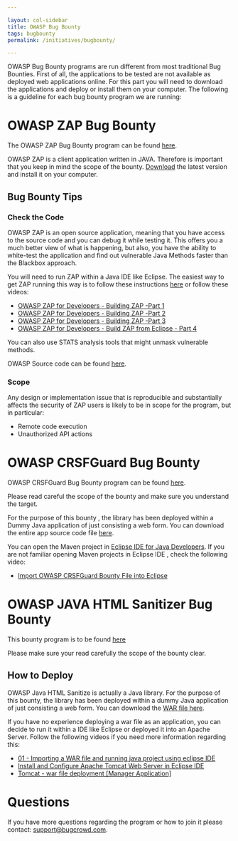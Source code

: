 ```yaml
---

layout: col-sidebar
title: OWASP Bug Bounty
tags: bugbounty
permalink: /initiatives/bugbounty/

---
```


OWASP Bug Bounty programs are run different from most traditional Bug Bounties. First of all, the applications to be tested are not available as deployed web applications online. For this part you will need to download the applications and deploy or install them on your computer. The following is a guideline for each bug bounty program we are running:

# OWASP ZAP Bug Bounty
The OWASP ZAP Bug Bounty program can be found [here](https://bugcrowd.com/owaspzap).

OWASP ZAP is a client application written in JAVA. Therefore is important that you keep in mind the scope of the bounty.
[Download](https://www.zaproxy.org/download/) the latest version and install it on your computer.

## Bug Bounty Tips

### Check the Code
OWASP ZAP is an open source application, meaning that you have access to the source code and you can debug it while testing it. This offers you a much better view of what is happening, but also, you have the ability to white-test the application and find out vulnerable Java Methods faster than the Blackbox approach.

You will need to run ZAP within a Java IDE like Eclipse. The easiest way to get ZAP running this way is to follow these instructions [here](https://github.com/zaproxy/zaproxy/wiki/Building) or follow these videos:

- [OWASP ZAP for Developers - Building ZAP -Part 1](https://www.youtube.com/watch?v=1UsH1jSnE3c)
- [OWASP ZAP for Developers - Building ZAP -Part 2](https://www.youtube.com/watch?v=qhm1g1klyas)
- [OWASP ZAP for Developers - Building ZAP -Part 3](https://www.youtube.com/watch?v=xevZ7n7ETMI)
- [OWASP ZAP for Developers - Build ZAP from Eclipse - Part 4](https://www.youtube.com/watch?v=n9mQASWRcps)

You can also use STATS analysis tools that might unmask vulnerable methods.

OWASP Source code can be found [here](https://github.com/zaproxy/zaproxy/).

### Scope

Any design or implementation issue that is reproducible and substantially affects the security of ZAP users is likely to be in scope for the program, but in particular:

- Remote code execution
- Unauthorized API actions

# OWASP CRSFGuard Bug Bounty
OWASP CRSFGuard Bug Bounty program can be found [here](https://bugcrowd.com/owaspcrsfguard).

Please read careful the scope of the bounty and make sure you understand the target.

For the purpose of this bounty , the library has been deployed within a Dummy Java application of just consisting a web form. You can download the entire app source code file [here](https://github.com/OWASP/OWASPBugBounty/blob/master/CRSFGuard/bountyguard.zip).

You can open the Maven project in [Eclipse IDE for Java Developers](https://www.eclipse.org/downloads/packages/eclipse-ide-java-developers/lunasr2). If you are not familiar opening Maven projects in Eclipse IDE , check the following video:

- [Import OWASP CRSFGuard Bounty File into Eclipse](https://www.youtube.com/watch?v=xWXPJexUPHg)

# OWASP JAVA HTML Sanitizer Bug Bounty
This bounty program is to be found [here](https://bugcrowd.com/owaspjavasanitizer)

Please make sure your read carefully the scope of the bounty clear.

## How to Deploy

OWASP Java HTML Sanitize is actually a Java library. For the purpose of this bounty, the library has been deployed within a dummy Java application of just consisting a web form. You can download the [WAR file here](https://github.com/OWASP/OWASPBugBounty/tree/master/JavaHTMLSanitizer/war-files).

If you have no experience deploying a war file as an application, you can decide to run it within a IDE like Eclipse or deployed it into an Apache Server. Follow the following videos if you need more information regarding this:

- [01 - Importing a WAR file and running java project using eclipse IDE](https://www.youtube.com/watch?v=GBKzjMwQMoQ)
- [Install and Configure Apache Tomcat Web Server in Eclipse IDE](https://www.youtube.com/watch?v=kLgquZ2FiuQ)
- [Tomcat - war file deployment [Manager Application]](https://www.youtube.com/watch?v=9X9DA8oVodk)

# Questions

If you have more questions regarding the program or how to join it please contact: [support@bugcrowd.com](mailto:support@bugcrowd.com).
